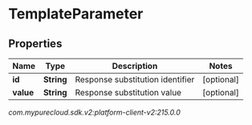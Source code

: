 # TemplateParameter


## Properties

| Name | Type | Description | Notes |
| ------------ | ------------- | ------------- | ------------- |
| **id** | **String** | Response substitution identifier |  [optional] |
| **value** | **String** | Response substitution value |  [optional] |




_com.mypurecloud.sdk.v2:platform-client-v2:215.0.0_
